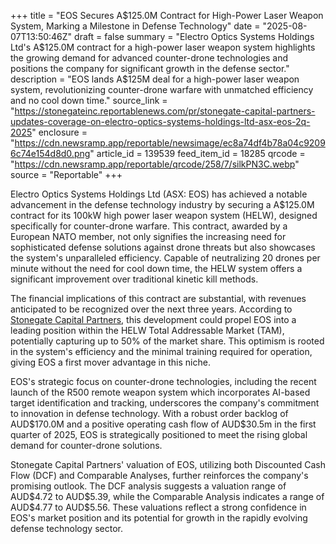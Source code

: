 +++
title = "EOS Secures A$125.0M Contract for High-Power Laser Weapon System, Marking a Milestone in Defense Technology"
date = "2025-08-07T13:50:46Z"
draft = false
summary = "Electro Optics Systems Holdings Ltd's A$125.0M contract for a high-power laser weapon system highlights the growing demand for advanced counter-drone technologies and positions the company for significant growth in the defense sector."
description = "EOS lands A$125M deal for a high-power laser weapon system, revolutionizing counter-drone warfare with unmatched efficiency and no cool down time."
source_link = "https://stonegateinc.reportablenews.com/pr/stonegate-capital-partners-updates-coverage-on-electro-optics-systems-holdings-ltd-asx-eos-2q-2025"
enclosure = "https://cdn.newsramp.app/reportable/newsimage/ec8a74df4b78a04c92096c74e154d8d0.png"
article_id = 139539
feed_item_id = 18285
qrcode = "https://cdn.newsramp.app/reportable/qrcode/258/7/silkPN3C.webp"
source = "Reportable"
+++

<p>Electro Optics Systems Holdings Ltd (ASX: EOS) has achieved a notable advancement in the defense technology industry by securing a A$125.0M contract for its 100kW high power laser weapon system (HELW), designed specifically for counter-drone warfare. This contract, awarded by a European NATO member, not only signifies the increasing need for sophisticated defense solutions against drone threats but also showcases the system's unparalleled efficiency. Capable of neutralizing 20 drones per minute without the need for cool down time, the HELW system offers a significant improvement over traditional kinetic kill methods.</p><p>The financial implications of this contract are substantial, with revenues anticipated to be recognized over the next three years. According to <a href="https://www.stonegatecp.com" rel="nofollow" target="_blank">Stonegate Capital Partners</a>, this development could propel EOS into a leading position within the HELW Total Addressable Market (TAM), potentially capturing up to 50% of the market share. This optimism is rooted in the system's efficiency and the minimal training required for operation, giving EOS a first mover advantage in this niche.</p><p>EOS's strategic focus on counter-drone technologies, including the recent launch of the R500 remote weapon system which incorporates AI-based target identification and tracking, underscores the company's commitment to innovation in defense technology. With a robust order backlog of AUD$170.0M and a positive operating cash flow of AUD$30.5m in the first quarter of 2025, EOS is strategically positioned to meet the rising global demand for counter-drone solutions.</p><p>Stonegate Capital Partners' valuation of EOS, utilizing both Discounted Cash Flow (DCF) and Comparable Analyses, further reinforces the company's promising outlook. The DCF analysis suggests a valuation range of AUD$4.72 to AUD$5.39, while the Comparable Analysis indicates a range of AUD$4.77 to AUD$5.56. These valuations reflect a strong confidence in EOS's market position and its potential for growth in the rapidly evolving defense technology sector.</p>